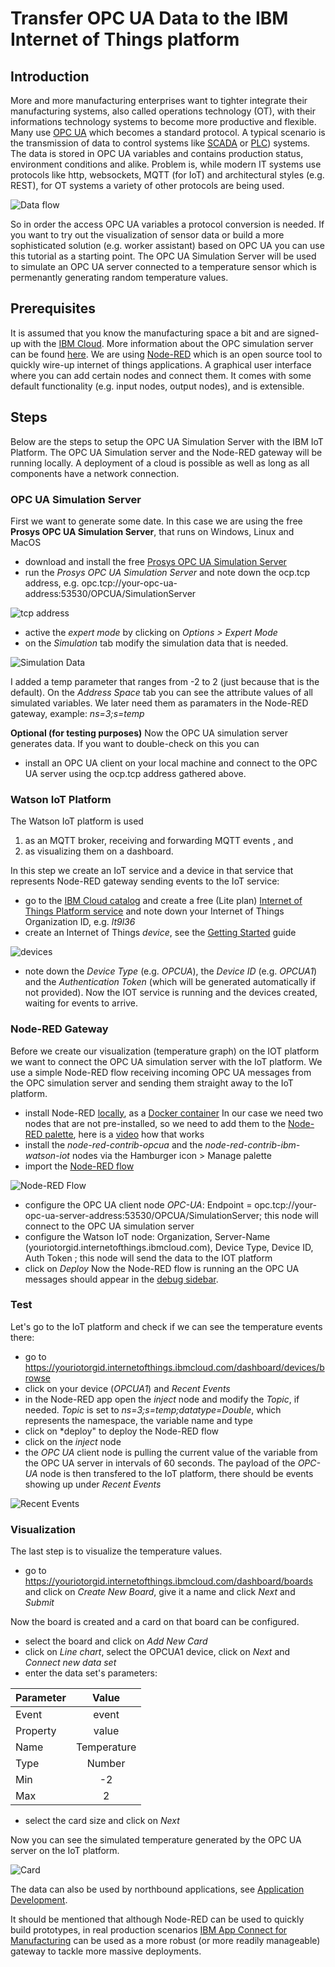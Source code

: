 # Transfer OPC UA Data to the IBM Internet of Things platform
## Introduction
More and more manufacturing enterprises want to tighter integrate their manufacturing systems, also called operations technology (OT), with their informations technology systems to become more productive and flexible.  Many use [OPC UA](https://en.wikipedia.org/wiki/OPC_Unified_Architecture) which becomes a standard protocol.
A typical scenario is the transmission of data to control systems like [SCADA](https://en.wikipedia.org/wiki/SCADA) or [PLC](https://en.wikipedia.org/wiki/Programmable_logic_controller)) systems. The data is stored in OPC UA variables and contains production status, environment conditions and alike. Problem is, while modern IT systems use protocols like http, websockets, MQTT (for IoT) and architectural styles (e.g. REST), for OT systems a variety of other protocols are being used.

![Data flow](OpcuaToIotp2.jpg)

So in order the access OPC UA variables a protocol conversion is needed.  If you want to try out the visualization of sensor data or build a more sophisticated solution (e.g. worker assistant) based on OPC UA you can use this tutorial as a starting point. The OPC UA Simulation Server will be used to simulate an OPC UA server connected to a temperature sensor which is permenantly generating random temperature values.   

## Prerequisites
It is assumed that you know the manufacturing space a bit and are signed-up with the [IBM Cloud](https://cloud.ibm.com/registration). More information about the OPC simulation server can be found [here](https://downloads.prosysopc.com/opcua/apps/JavaServer/dist/4.0.2-108/Prosys_OPC_UA_Simulation_Server_UserManual.pdf). We are using [Node-RED](https://nodered.org/docs/) which is an open source tool to quickly wire-up internet of things applications. A graphical user interface where you can add certain nodes and connect them. It comes with some default functionality (e.g. input nodes, output nodes), and is extensible. 

## Steps
Below are the steps to setup the OPC UA Simulation Server with the IBM IoT Platform. The OPC UA Simulation server and the Node-RED gateway will be running locally. A deployment of a cloud is possible as well as long as all components have a network connection.

### OPC UA Simulation Server 
First we want to generate some date. In this case we are using the free **Prosys OPC UA Simulation Server**, that runs on Windows, Linux and MacOS
* download and install the free [Prosys OPC UA Simulation Server](https://www.prosysopc.com/products/opc-ua-simulation-server/)
* run the *Prosys OPC UA Simulation Server*  and note down the ocp.tcp address, e.g. opc.tcp://your-opc-ua-address:53530/OPCUA/SimulationServer

![tcp address](prosys1.jpg)

* active the *expert mode* by clicking on *Options > Expert Mode*
* on the *Simulation* tab modify the simulation data that is needed.

![Simulation Data](./prosys.jpg)

I added a temp parameter that ranges from -2 to 2 (just because that is the default). On the *Address Space* tab you can see the attribute values of all simulated variables. We later need them as paramaters in the Node-RED gateway, example: *ns=3;s=temp* 

**Optional (for testing purposes)** 
Now the OPC UA simulation server generates data. If you want to double-check on this you can 
* install an OPC UA client on your local machine and connect to the OPC UA server using the ocp.tcp address gathered above.

### Watson IoT Platform
The Watson IoT platform is used 
1. as an MQTT broker, receiving and forwarding MQTT events , and
2. as visualizing them on a dashboard. 

In this step we create an IoT service and a device in that service that represents Node-RED gateway sending events to the IoT service:
* go to the [IBM Cloud catalog](https://cloud.ibm.com/catalog) and create a free (Lite plan) [Internet of Things Platform service](https://cloud.ibm.com/catalog/services/internet-of-things-platform) and note down your Internet of Things Organization ID, e.g. *lt9l36*
* create an Internet of Things *device*, see the [Getting Started](https://cloud.ibm.com/docs/services/IoT?topic=iot-platform-getting-started) guide

![devices](devices.jpg)

* note down the *Device Type* (e.g. *OPCUA*), the *Device ID* (e.g. *OPCUA1*) and the *Authentication Token* (which will be generated automatically if not provided).
Now the IOT service is running and the devices created, waiting for events to arrive.

### Node-RED Gateway
Before we create our visualization (temperature graph) on the IOT platform we want to connect the OPC UA simulation server with the IoT platform. We use a simple Node-RED flow receiving incoming OPC UA messages from the OPC simulation server and sending them straight away to the IoT platform. 

* install Node-RED [locally](https://nodered.org/docs/getting-started/local), as a [Docker container](https://nodered.org/docs/getting-started/docker) 
 In our case we need two nodes that are not pre-installed, so we need to add them to the [Node-RED palette](https://nodered.org/docs/user-guide/editor/palette/), here is a [video](https://www.youtube.com/watch?v=Wlwe5Xry5cA) how that works
* install the *node-red-contrib-opcua* and the *node-red-contrib-ibm-watson-iot* nodes via the Hamburger icon > Manage palette
* import the [Node-RED flow](./node-red-flow) 

![Node-RED Flow](noderedflow.jpg)
* configure the OPC UA client node *OPC-UA*: Endpoint = opc.tcp://your-opc-ua-server-address:53530/OPCUA/SimulationServer; this node will connect to the OPC UA simulation server
* configure the Watson IoT node: Organization, Server-Name (youriotorgid.internetofthings.ibmcloud.com), Device Type, Device ID, Auth Token ; this node will send the data to the IOT platform
* click on *Deploy*
Now the Node-RED flow is running an the OPC UA messages should appear in the [debug sidebar](https://nodered.org/docs/user-guide/editor/sidebar/debug).

### Test
Let's go to the IoT platform and check if we can see the temperature events there:
* go to https://youriotorgid.internetofthings.ibmcloud.com/dashboard/devices/browse
* click on your device (*OPCUA1*) and *Recent Events*
* in the Node-RED app open the *inject* node and modify the *Topic*, if needed. *Topic* is set to *ns=3;s=temp;datatype=Double*, which represents the namespace, the variable name and type
* click on *deploy" to deploy the Node-RED flow
* click on the *inject* node
* the *OPC UA* client node is pulling the current value of the variable from the OPC UA server in intervals of 60 seconds.  The payload of the *OPC-UA* node is then transfered to the IoT platform, there should be events showing up under *Recent Events*

![Recent Events](recentevents.jpg)

### Visualization
The last step is to visualize the temperature values.
* go to https://youriotorgid.internetofthings.ibmcloud.com/dashboard/boards and click on *Create New Board*, give it a name and click *Next* and *Submit*

Now the board is created and a card on that board can be configured.
* select the board and click on *Add New Card* 
* click on *Line chart*, select the OPCUA1 device, click on *Next* and *Connect new data set*
* enter the data set's parameters:

| Parameter     | Value       | 
| ------------- |:-----------:| 
| Event         | event       | 
| Property      | value       | 
| Name          | Temperature | 
| Type          | Number      | 
| Min           | -2          | 
| Max           | 2           | 
 
* select the card size and click on *Next*

Now you can see the simulated temperature generated by the OPC UA server on the IoT platform.

![Card](card.jpg)

The data can also be used by northbound applications, see [Application Development](https://www.ibm.com/support/knowledgecenter/SSQP8H/iot/platform/applications/app_dev_index.html).

It should be mentioned that although Node-RED can be used to quickly build prototypes, in real production scenarios [IBM App Connect for Manufacturing](https://developer.ibm.com/integration/blog/2019/06/21/ibm-app-connect-for-manufacturing-2-0-is-now-available) can be used as a more robust (or more readily manageable) gateway to tackle more massive deployments.
